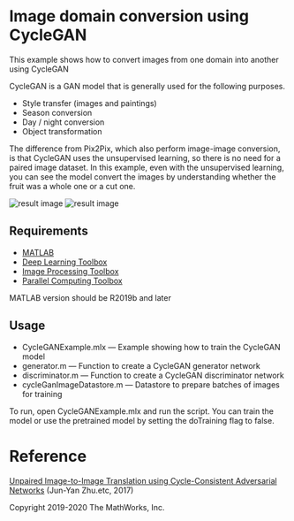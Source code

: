 # Image domain conversion using CycleGAN
This example shows how to convert images from one domain into another using CycleGAN

CycleGAN is a GAN model that is generally used for the following purposes.

   -  Style transfer (images and paintings) 
   -  Season conversion 
   -  Day / night conversion 
   -  Object transformation 

The difference from Pix2Pix, which also perform image-image conversion, is that CycleGAN uses the unsupervised learning, so there is no need for a paired image dataset.
In this example, even with the unsupervised learning, you can see the model convert the images by understanding whether the fruit was a whole one or a cut one.

![result image](https://github.com/matlab-deep-learning/Image-domain-conversion-using-CycleGAN/raw/master/pics_for_doc/image_6.png)
![result image](https://github.com/matlab-deep-learning/Image-domain-conversion-using-CycleGAN/raw/master/pics_for_doc/image_7.png)

## **Requirements**
- [MATLAB](https://jp.mathworks.com/products/matlab.html)
- [Deep Learning Toolbox](https://jp.mathworks.com/products/deep-learning.html)
- [Image Processing Toolbox](https://jp.mathworks.com/products/image.html)
- [Parallel Computing Toolbox](https://jp.mathworks.com/products/parallel-computing.html)

MATLAB version should be R2019b and later 


## **Usage**

-	CycleGANExample.mlx — Example showing how to train the CycleGAN model
-	generator.m — Function to create a CycleGAN generator network
-	discriminator.m — Function to create a CycleGAN discriminator network
-	cycleGanImageDatastore.m — Datastore to prepare batches of images for training

To run, open CycleGANExample.mlx and run the script. You can train the model or use the pretrained model by setting the doTraining flag to false. 


# **Reference**
[Unpaired Image-to-Image Translation using Cycle-Consistent Adversarial Networks](http://openaccess.thecvf.com/content_ICCV_2017/papers/Zhu_Unpaired_Image-To-Image_Translation_ICCV_2017_paper.pdf)
 (Jun-Yan Zhu.etc, 2017)


Copyright 2019-2020 The MathWorks, Inc.
